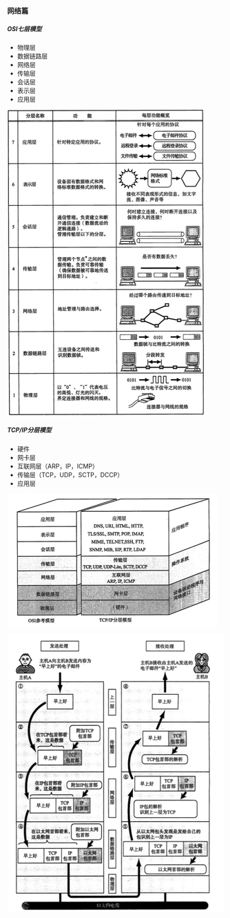 ### 网络篇

##### OSI七层模型

* 物理层
* 数据链路层
* 网络层
* 传输层
* 会话层
* 表示层
* 应用层

![](/assets/1293297-f7537523addf6afb.png)

##### TCP/IP分层模型

* 硬件
* 网卡层
* 互联网层（ARP，IP，ICMP）
* 传输层（TCP，UDP，SCTP，DCCP）
* 应用层

 ![](/assets/1293297-5fa4d30ca6d28534.png)

![](/assets/1293297-8d257b0c94af01a0.png)









































